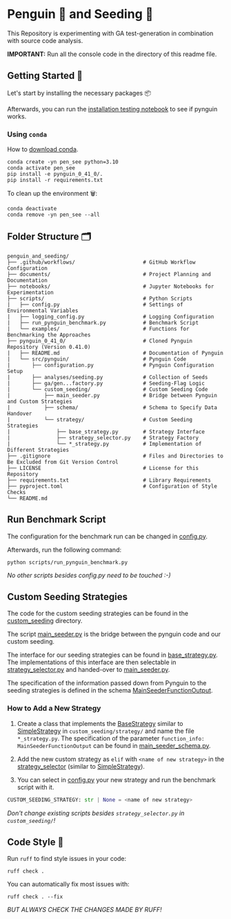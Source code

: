 # Penguin 🐧 and Seeding 🌱

This Repository is experimenting with GA test-generation in combination with source code analysis.

**IMPORTANT:** Run all the console code in the directory of this readme file.

## Getting Started 🚀

Let's start by installing the necessary packages 📦

Afterwards, you can run the [installation testing notebook](notebooks/installation_testing.ipynb) to see if pynguin works.

### Using `conda`

How to [download conda](https://www.anaconda.com/download).

```
conda create -yn pen_see python=3.10
conda activate pen_see
pip install -e pynguin_0_41_0/.
pip install -r requirements.txt
```

To clean up the environment 🗑️:

```
conda deactivate
conda remove -yn pen_see --all
```

## Folder Structure 🗂️

```text
penguin_and_seeding/
├── .github/workflows/                      # GitHub Workflow Configuration
├── documents/                              # Project Planning and Documentation
├── notebooks/                              # Jupyter Notebooks for Experimentation
├── scripts/                                # Python Scripts
|   ├── config.py                           # Settings of Environmental Variables
|   ├── logging_config.py                   # Logging Configuration
|   ├── run_pynguin_benchmark.py            # Benchmark Script
|   └── examples/                           # Functions for Benchmarking the Approaches
├── pynguin_0_41_0/                         # Cloned Pynguin Repository (Version 0.41.0)
|   ├── README.md                           # Documentation of Pynguin
|   └── src/pynguin/                        # Pynguin Code
|       ├── configuration.py                # Pynguin Configuration Setup
|       ├── analyses/seeding.py             # Collection of Seeds
|       ├── ga/gen...factory.py             # Seeding-Flag Logic
|       └── custom_seeding/                 # Custom Seeding Code
|           ├── main_seeder.py              # Bridge between Pynguin and Custom Strategies
|           ├── schema/                     # Schema to Specify Data Handover
|           └── strategy/                   # Custom Seeding Strategies
|               ├── base_strategy.py        # Strategy Interface
|               ├── strategy_selector.py    # Strategy Factory
|               └── *_strategy.py           # Implementation of Different Strategies
├── .gitignore                              # Files and Directories to Be Excluded from Git Version Control
├── LICENSE                                 # License for this Repository
├── requirements.txt                        # Library Requirements
├── pyproject.toml                          # Configuration of Style Checks
└── README.md
```

## Run Benchmark Script

The configuration for the benchmark run can be changed in [config.py](scripts/config.py).

Afterwards, run the following command:

```shell
python scripts/run_pynguin_benchmark.py
```

*No other scripts besides config.py need to be touched :-)*

## Custom Seeding Strategies

The code for the custom seeding strategies can be found in the [custom_seeding](pynguin_0_41_0/src/pynguin/custom_seeding/__init__.py) directory.

The script [main_seeder.py](pynguin_0_41_0/src/pynguin/custom_seeding/main_seeder.py) is the bridge between the pynguin code and our custom seeding.

The interface for our seeding strategies can be found in [base_strategy.py](pynguin_0_41_0/src/pynguin/custom_seeding/strategy/base_strategy.py). The implementations of this interface are then selectable in [strategy_selector.py](pynguin_0_41_0/src/pynguin/custom_seeding/strategy/strategy_selector.py) and handed-over to [main_seeder.py](pynguin_0_41_0/src/pynguin/custom_seeding/main_seeder.py).

The specification of the information passed down from Pynguin to the seeding strategies is defined in the schema [MainSeederFunctionOutput](pynguin_0_41_0/src/pynguin/custom_seeding/schema/main_seeder_schema.py).

### How to Add a New Strategy

1) Create a class that implements the [BaseStrategy](pynguin_0_41_0/src/pynguin/custom_seeding/strategy/base_strategy.py) similar to [SimpleStrategy](pynguin_0_41_0/src/pynguin/custom_seeding/strategy/simple_strategy.py) in `custom_seeding/strategy/` and name the file `*_strategy.py`. The specification of the parameter `function_info: MainSeederFunctionOutput` can be found in [main_seeder_schema.py](pynguin_0_41_0/src/pynguin/custom_seeding/schema/main_seeder_schema.py).

2) Add the new custom strategy as `elif` with `<name of new strategy>` in the [strategy_selector](pynguin_0_41_0/src/pynguin/custom_seeding/strategy/strategy_selector.py) (similar to [SimpleStrategy](pynguin_0_41_0/src/pynguin/custom_seeding/strategy/simple_strategy.py)).

3) You can select in [config.py](scripts/config.py) your new strategy and run the benchmark script with it.

```python
CUSTOM_SEEDING_STRATEGY: str | None = <name of new strategy>
```

*Don't change existing scripts besides `strategy_selector.py` in `custom_seeding/`!*

## Code Style 💅

Run `ruff` to find style issues in your code:

```shell
ruff check .
```

You can automatically fix most issues with:

```shell
ruff check . --fix
```

*BUT ALWAYS CHECK THE CHANGES MADE BY RUFF!*
